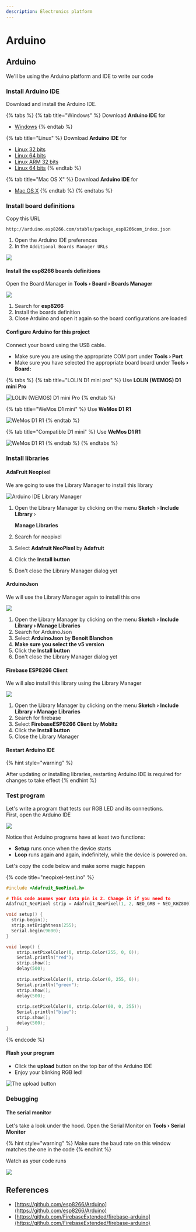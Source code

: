 ```yaml
---
description: Electronics platform
---
```


# Arduino

## Arduino

We'll be using the Arduino platform and IDE to write our code

### Install Arduino IDE

Download and install the Arduino IDE.

{% tabs %}
{% tab title="Windows" %}
Download **Arduino IDE** for 

* [Windows](https://www.arduino.cc/download_handler.php?f=/arduino-1.8.9-windows.exe)
{% endtab %}

{% tab title="Linux" %}
Download **Arduino IDE** for

* [Linux 32 bits](https://www.arduino.cc/download_handler.php?f=/arduino-1.8.9-linux32.tar.xz)
* [Linux 64 bits](https://www.arduino.cc/download_handler.php?f=/arduino-1.8.9-linux64.tar.xz)
* [Linux ARM 32 bits](https://www.arduino.cc/download_handler.php?f=/arduino-1.8.9-linuxarm.tar.xz)
* [Linux 64 bits](https://www.arduino.cc/download_handler.php?f=/arduino-1.8.9-linuxaarch64.tar.xz)
{% endtab %}

{% tab title="Mac OS X" %}
Download **Arduino IDE** for 

* [Mac OS X](https://www.arduino.cc/download_handler.php?f=/arduino-1.8.9-macosx.zip)
{% endtab %}
{% endtabs %}

### Install board definitions

Copy this URL

```text
http://arduino.esp8266.com/stable/package_esp8266com_index.json
```

1. Open the Arduino IDE preferences
2. In the `Additional Boards Manager URLs`

![](../.gitbook/assets/arduino-boards.png)

#### Install the esp8266 boards definitions

Open the Board Manager in **Tools › Board › Boards Manager**

![](../.gitbook/assets/image%20%283%29.png)

1. Search for **esp8266**
2. Install the boards definition
3. Close Arduino and open it again so the board configurations are loaded

#### Configure Arduino for this project

Connect your board using the USB cable.

* Make sure you are using the appropriate COM port under **Tools › Port**
* Make sure you have selected the appropriate board board under **Tools › Board:**

{% tabs %}
{% tab title="LOLIN D1 mini pro" %}
Use **LOLIN \(WEMOS\) D1 mini Pro**

![LOLIN \(WEMOS\) D1 mini Pro](../.gitbook/assets/image%20%2811%29.png)
{% endtab %}

{% tab title="WeMos D1 mini" %}
Use **WeMos D1 R1**

![WeMos D1 R1](../.gitbook/assets/image%20%2824%29.png)
{% endtab %}

{% tab title="Compatible D1 mini" %}
Use **WeMos D1 R1**

![WeMos D1 R1](../.gitbook/assets/image%20%2824%29.png)
{% endtab %}
{% endtabs %}

### Install libraries

#### AdaFruit Neopixel

We are going to use the Library Manager to install this library

![Arduino IDE Library Manager](../.gitbook/assets/image%20%2810%29.png)

1. Open the Library Manager by clicking on the menu **Sketch** › **Include Library** › 

   **Manage Libraries**

2. Search for neopixel
3. Select **Adafruit NeoPixel** by **Adafruit**
4. Click the **Install button**
5. Don't close the Library Manager dialog yet

#### ArduinoJson

We will use the Library Manager again to install this one

![](../.gitbook/assets/image%20%288%29.png)

1. Open the Library Manager by clicking on the menu **Sketch › Include Library › Manage Libraries**
2. Search for ArduinoJson
3. Select **ArduinoJson** by **Benoit Blanchon**
4. **Make sure you select the v5 version**
5. Click the **Install button**
6. Don't close the Library Manager dialog yet

#### Firebase ESP8266 Client

We will also install this library using the Library Manager

![](../.gitbook/assets/image%20%284%29.png)

1. Open the Library Manager by clicking on the menu **Sketch › Include Library › Manage Libraries**
2. Search for firebase
3. Select **FirebaseESP8266 Client** by **Mobitz**
4. Click the **Install button**
5. Close the Library Manager

#### Restart Arduino IDE

{% hint style="warning" %}


After updating or installing libraries, restarting Arduino IDE is required for changes to take effect
{% endhint %}

### Test program

Let's write a program that tests our RGB LED and its connections.  
First, open the Arduino  IDE



![](../.gitbook/assets/image%20%2817%29.png)

Notice that Arduino programs have at least two functions:

* **Setup** runs once when the device starts
* **Loop** runs again and again, indefinitely, while the device is powered on.

Let's copy the code below and make some magic happen

{% code title="neopixel-test.ino" %}
```c
#include <Adafruit_NeoPixel.h>

# This code asumes your data pin is 2. Change it if you need to
Adafruit_NeoPixel strip = Adafruit_NeoPixel(1, 2, NEO_GRB + NEO_KHZ800);

void setup() {
  strip.begin();
  strip.setBrightness(255);
  Serial.begin(9600);
}

void loop() {
    strip.setPixelColor(0, strip.Color(255, 0, 0));
    Serial.println("red");
    strip.show();
    delay(500);
    
    strip.setPixelColor(0, strip.Color(0, 255, 0));
    Serial.println("green");
    strip.show();
    delay(500);
    
    strip.setPixelColor(0, strip.Color(00, 0, 255));
    Serial.println("blue");
    strip.show();
    delay(500);
}
```
{% endcode %}

#### Flash your program

* Click the **upload** button on the top bar of the Arduino IDE
* Enjoy your blinking RGB led!

![The upload button](../.gitbook/assets/image%20%285%29.png)

### Debugging

#### The serial monitor

Let's take a look under the hood. Open the Serial Monitor on **Tools › Serial Monitor**

{% hint style="warning" %}
Make sure the baud rate on this window matches the one in the code
{% endhint %}

Watch as your code runs

![](../.gitbook/assets/image%20%286%29.png)

## References

* [https://github.com/esp8266/Arduino](https://github.com/esp8266/Arduino)
* [https://github.com/FirebaseExtended/firebase-arduino](https://github.com/FirebaseExtended/firebase-arduino)

